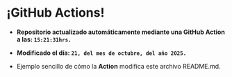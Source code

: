 # ¡GitHub Actions!
* **Repositorio actualizado automáticamente mediante una GitHub Action a las: `15:21:31hrs.`**
* **Modificado el día: `21, del mes de octubre, del año 2025.`**

* Ejemplo sencillo de cómo la **Action** modifica este archivo README.md.
